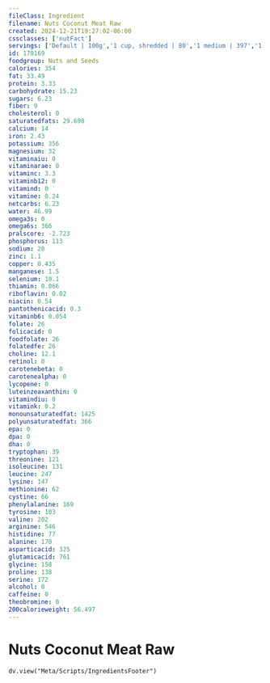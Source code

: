 ```yaml
---
fileClass: Ingredient
filename: Nuts Coconut Meat Raw
created: 2024-12-21T19:27:02-06:00
cssclasses: ['nutFact']
servings: ['Default | 100g','1 cup, shredded | 80','1 medium | 397','1 piece (2 inch x 2 inch x 1/2 inch) | 45']
id: 170169
foodgroup: Nuts and Seeds
calories: 354
fat: 33.49
protein: 3.33
carbohydrate: 15.23
sugars: 6.23
fiber: 9
cholesterol: 0
saturatedfats: 29.698
calcium: 14
iron: 2.43
potassium: 356
magnesium: 32
vitaminaiu: 0
vitaminarae: 0
vitaminc: 3.3
vitaminb12: 0
vitamind: 0
vitamine: 0.24
netcarbs: 6.23
water: 46.99
omega3s: 0
omega6s: 366
pralscore: -2.723
phosphorus: 113
sodium: 20
zinc: 1.1
copper: 0.435
manganese: 1.5
selenium: 10.1
thiamin: 0.066
riboflavin: 0.02
niacin: 0.54
pantothenicacid: 0.3
vitaminb6: 0.054
folate: 26
folicacid: 0
foodfolate: 26
folatedfe: 26
choline: 12.1
retinol: 0
carotenebeta: 0
carotenealpha: 0
lycopene: 0
luteinzeaxanthin: 0
vitamindiu: 0
vitamink: 0.2
monounsaturatedfat: 1425
polyunsaturatedfat: 366
epa: 0
dpa: 0
dha: 0
tryptophan: 39
threonine: 121
isoleucine: 131
leucine: 247
lysine: 147
methionine: 62
cystine: 66
phenylalanine: 169
tyrosine: 103
valine: 202
arginine: 546
histidine: 77
alanine: 170
asparticacid: 325
glutamicacid: 761
glycine: 158
proline: 138
serine: 172
alcohol: 0
caffeine: 0
theobromine: 0
200calorieweight: 56.497
---
```


# Nuts Coconut Meat Raw

```dataviewjs
dv.view("Meta/Scripts/IngredientsFooter")
```